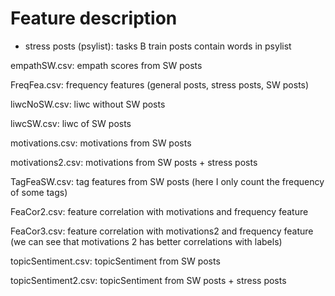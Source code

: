 # Feature description


* stress posts (psylist): tasks B train posts contain words in psylist


empathSW.csv: empath scores from SW posts

FreqFea.csv: frequency features (general posts, stress posts, SW posts)

liwcNoSW.csv: liwc without SW posts

liwcSW.csv: liwc of SW posts

motivations.csv: motivations from SW posts

motivations2.csv: motivations from SW posts + stress posts

TagFeaSW.csv: tag features from SW posts (here I only count the frequency of some tags)

FeaCor2.csv: feature correlation with motivations and frequency feature

FeaCor3.csv: feature correlation with motivations2 and frequency feature (we can see that motivations 2 has better correlations with labels)

topicSentiment.csv: topicSentiment from SW posts

topicSentiment2.csv: topicSentiment from SW posts + stress posts